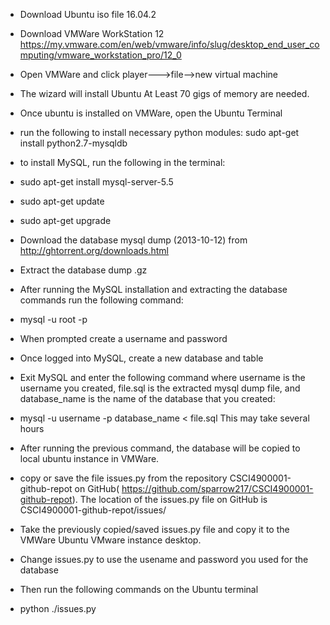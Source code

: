 - Download Ubuntu iso file 16.04.2 
- Download VMWare WorkStation 12  https://my.vmware.com/en/web/vmware/info/slug/desktop_end_user_computing/vmware_workstation_pro/12_0  
- Open VMWare and click player--->file-->new virtual machine 
- The wizard will install Ubuntu
  At Least 70 gigs of memory are needed.
  
- Once ubuntu is installed on  VMWare, open the Ubuntu Terminal
- run the following to install necessary python modules: sudo apt-get install python2.7-mysqldb
- to install MySQL, run the following in the terminal: 
- sudo apt-get install mysql-server-5.5
- sudo apt-get update
- sudo apt-get upgrade

- Download the database mysql dump  (2013-10-12) from http://ghtorrent.org/downloads.html 
- Extract the database dump .gz

- After running the MySQL installation and extracting the database commands run the following command: 
- mysql -u root -p
- When prompted create a username and password
- Once logged into MySQL, create a new database and table
- Exit MySQL and enter the following command where username is the username you created, file.sql is the extracted mysql dump file, and  database_name is the name of the database that you created: 
- mysql -u username -p database_name < file.sql
  This may take several hours
- After running the previous command, the database will be copied to local ubuntu instance in VMWare. 

- copy or save the file issues.py from the repository CSCI4900001-github-repot on GitHub( https://github.com/sparrow217/CSCI4900001-github-repot). The location of the issues.py file on GitHub is CSCI4900001-github-repot/issues/
- Take the previously copied/saved issues.py file and copy it to the VMWare Ubuntu VMware instance desktop.
- Change issues.py to use the usename and password you used for the database
- Then run the following commands on the Ubuntu terminal 
- python ./issues.py




